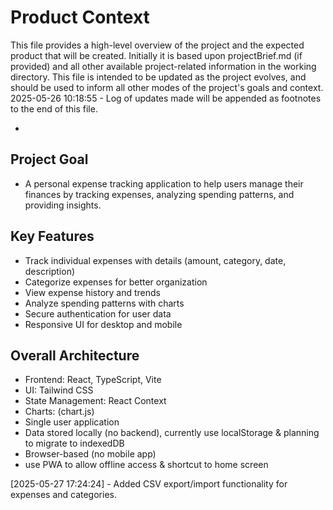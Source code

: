 # Product Context

This file provides a high-level overview of the project and the expected product that will be created. Initially it is based upon projectBrief.md (if provided) and all other available project-related information in the working directory. This file is intended to be updated as the project evolves, and should be used to inform all other modes of the project's goals and context.
2025-05-26 10:18:55 - Log of updates made will be appended as footnotes to the end of this file.

-

## Project Goal

- A personal expense tracking application to help users manage their finances by tracking expenses, analyzing spending patterns, and providing insights.

## Key Features

- Track individual expenses with details (amount, category, date, description)
- Categorize expenses for better organization
- View expense history and trends
- Analyze spending patterns with charts
- Secure authentication for user data
- Responsive UI for desktop and mobile

## Overall Architecture

- Frontend: React, TypeScript, Vite
- UI: Tailwind CSS
- State Management: React Context
- Charts: (chart.js)
- Single user application
- Data stored locally (no backend), currently use localStorage & planning to migrate to indexedDB
- Browser-based (no mobile app)
- use PWA to allow offline access & shortcut to home screen

[2025-05-27 17:24:24] - Added CSV export/import functionality for expenses and categories.
